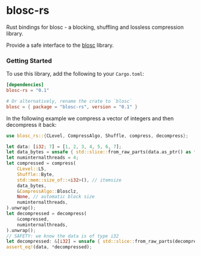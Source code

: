 # blosc-rs
Rust bindings for blosc - a blocking, shuffling and lossless compression library.

Provide a safe interface to the [blosc](https://github.com/Blosc/c-blosc) library.

### Getting Started

To use this library, add the following to your `Cargo.toml`:
```toml
[dependencies]
blosc-rs = "0.1"

# Or alternatively, rename the crate to `blosc`
blosc = { package = "blosc-rs", version = "0.1" }
```

In the following example we compress a vector of integers and then decompress it back:
```rust
use blosc_rs::{CLevel, CompressAlgo, Shuffle, compress, decompress};

let data: [i32; 7] = [1, 2, 3, 4, 5, 6, 7];
let data_bytes = unsafe { std::slice::from_raw_parts(data.as_ptr() as *const u8, data.len() * ::mem::size_of::<i32>()) };
let numinternalthreads = 4;
let compressed = compress(
    CLevel::L5,
    Shuffle::Byte,
    std::mem::size_of::<i32>(), // itemsize
    data_bytes,
    &CompressAlgo::Blosclz,
    None, // automatic block size
    numinternalthreads,
).unwrap();
let decompressed = decompress(
    &compressed,
    numinternalthreads,
).unwrap();
// SAFETY: we know the data is of type i32
let decompressed: &[i32] = unsafe { std::slice::from_raw_parts(decompressed.as_ptr() as *const i32, .len() / td::mem::size_of::<i32>()) };
assert_eq!(data, *decompressed);
```
